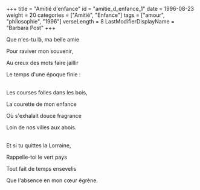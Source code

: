 +++
title = "Amitié d'enfance"
id = "amitie_d_enfance_1"
date = 1996-08-23
weight = 20
categories = ["Amitié", "Enfance"]
tags = ["amour", "philosophie", "1996"]
verseLength = 8
LastModifierDisplayName = "Barbara Post"
+++

Que n'es-tu là, ma belle amie

Pour raviver mon souvenir,

Au creux des mots faire jaillir

Le temps d'une époque finie :

 \
Les courses folles dans les bois,

La courette de mon enfance

Où s'exhalait douce fragrance

Loin de nos villes aux abois.

 \
Et si tu quittes la Lorraine,

Rappelle-toi le vert pays

Tout fait de temps ensevelis

Que l'absence en mon cœur égrène.
